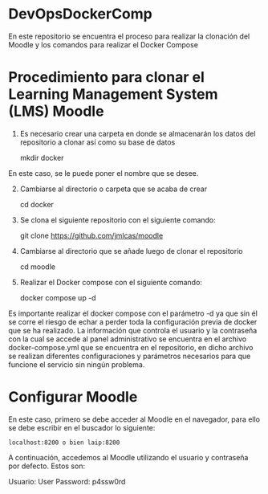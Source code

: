 # DevOpsDockerComp
En este repositorio se encuentra el proceso para realizar la clonación del Moodle y los comandos para realizar el Docker Compose

# Procedimiento para clonar el Learning Management System (LMS) Moodle

1. Es necesario crear una carpeta en donde se almacenarán los datos del repositorio a clonar así como su base de datos

    mkdir docker

En este caso, se le puede poner el nombre que se desee.

2. Cambiarse al directorio o carpeta que se acaba de crear

    cd docker


3. Se clona el siguiente repositorio con el siguiente comando:

    git clone https://github.com/jmlcas/moodle


4. Cambiarse al directorio que se añade luego de clonar el repositorio

   cd moodle


5. Realizar el Docker compose con el siguiente comando:

   docker compose up -d

Es importante realizar el docker compose con el parámetro -d ya que sin él se corre el riesgo de echar a perder toda la configuración previa de docker que se ha realizado. La información que controla el usuario y la contraseña con la cual se accede al panel administrativo se encuentra en el archivo docker-compose.yml que se encuentra en el repositorio, en dicho archivo se realizan diferentes configuraciones y parámetros necesarios para que funcione el servicio sin ningún problema.

# Configurar Moodle

En este caso, primero se debe acceder al Moodle en el navegador, para ello se debe escribir en el buscador lo siguiente:

    localhost:8200 o bien laip:8200
    
A continuación, accedemos al Moodle utilizando el usuario y contraseña por defecto. Estos son:

Usuario: User
Password: p4ssw0rd





